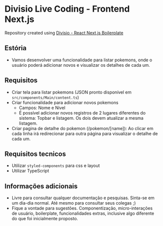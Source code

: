 # Divisio Live Coding - Frontend Next.js

Repository created using [Divisio - React Next.js Boilerplate](https://github.com/divisioinc/divisio-react-next-boilerplate)

## Estória

* Vamos desenvolver uma funcionalidade para listar pokemons, onde o usuário poderá adicionar novos e visualizar os detalhes de cada um.

## Requisitos
* Criar tela para listar pokemons (JSON pronto disponível em `src/components/Main/content.ts`)
* Criar funcionalidade para adicionar novos pokemons
  * Campos: Nome e Nivel
  * É possível adicionar novos registros de 2 lugares diferentes do sistema: Topbar e listagem. Os dois devem atualizar a mesma listagem.
* Criar pagina de detalhe do pokemon (/pokemon/[name]): Ao clicar em cada linha irá redirecionar para outra página para visualizar o detalhe de cada um.

## Requisitos tecnicos
* Utilizar `styled-components` para css e layout
* Utilizar TypeScript

## Informações adicionais
* Livre para consultar qualquer documentação e pesquisas. Sinta-se em um dia-dia normal. Até mesmo para consultar seus colegas ;)
* Fique a vontade para sugestões. Componentização, micro-interações de usuário, boilerplate, funcionalidades extras, inclusive algo diferente do que foi inicialmente proposto.
